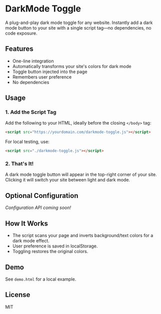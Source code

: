 # DarkMode Toggle

A plug-and-play dark mode toggle for any website. Instantly add a dark mode button to your site with a single script tag—no dependencies, no code exposure.

## Features
- One-line integration
- Automatically transforms your site's colors for dark mode
- Toggle button injected into the page
- Remembers user preference
- No dependencies

## Usage

### 1. Add the Script Tag
Add the following to your HTML, ideally before the closing `</body>` tag:

```html
<script src="https://yourdomain.com/darkmode-toggle.js"></script>
```

For local testing, use:
```html
<script src="./darkmode-toggle.js"></script>
```

### 2. That's It!
A dark mode toggle button will appear in the top-right corner of your site. Clicking it will switch your site between light and dark mode.

## Optional Configuration
*Configuration API coming soon!*

## How It Works
- The script scans your page and inverts background/text colors for a dark mode effect.
- User preference is saved in localStorage.
- Toggling restores the original colors.

## Demo
See `demo.html` for a local example.

## License
MIT 